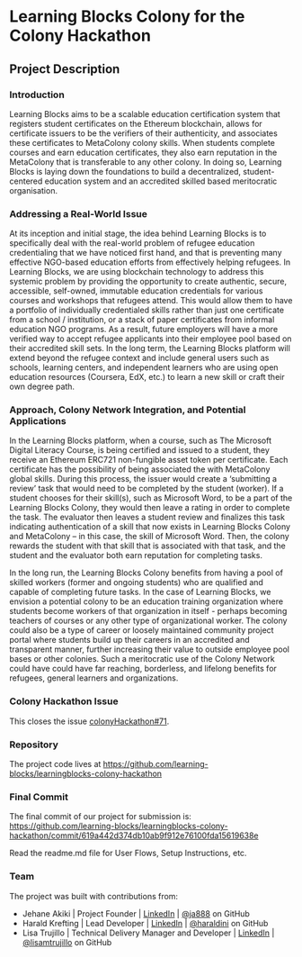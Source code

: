 # Learning Blocks Colony for the Colony Hackathon

## Project Description

### Introduction
Learning Blocks aims to be a scalable education certification system that registers student certificates on the Ethereum blockchain, allows for certificate issuers to be the verifiers of their authenticity, and associates these certificates to MetaColony colony skills. When students complete courses and earn education certificates, they also earn reputation in the MetaColony that is transferable to any other colony. In doing so, Learning Blocks is laying down the foundations to build a decentralized, student-centered education system and an accredited skilled based meritocratic organisation. 

### Addressing a Real-World Issue

At its inception and initial stage, the idea behind Learning Blocks is to specifically deal with the real-world problem of refugee education credentialing that we have noticed first hand, and that is preventing many effective NGO-based education efforts from effectively helping refugees. In Learning Blocks, we are using blockchain technology to address this systemic problem by providing the opportunity to create authentic, secure, accessible, self-owned, immutable education credentials for various courses and workshops that refugees attend. This would allow them to have a portfolio of individually credentialed skills rather than just one certificate from a school / institution, or a stack of paper certificates from informal education NGO programs. As a result, future employers will have a more verified way to accept refugee applicants into their employee pool based on their accredited skill sets. In the long term, the Learning Blocks platform will extend beyond the refugee context and include general users such as schools, learning centers, and independent learners who are using open education resources (Coursera, EdX, etc.) to learn a new skill or craft their own degree path.

### Approach, Colony Network Integration, and Potential Applications
In the Learning Blocks platform, when a course, such as The Microsoft Digital Literacy Course, is being certified and issued to a student, they receive an Ethereum ERC721 non-fungible asset token per certificate. Each certificate has the possibility of being associated the with MetaColony global skills. During this process, the issuer would create a ‘submitting a review’ task that would need to be completed by the student (worker). If a student chooses for their skill(s), such as Microsoft Word, to be a part of the Learning Blocks Colony, they would then leave a rating in order to complete the task. The evaluator then leaves a student review and finalizes this task indicating authentication of a skill that now exists in Learning Blocks Colony and MetaColony – in this case, the skill of Microsoft Word. Then, the colony rewards the student with that skill that is associated with that task, and the student and the evaluator both earn reputation for completing tasks. 

In the long run, the Learning Blocks Colony benefits from having a pool of skilled workers (former and ongoing students) who are qualified and capable of completing future tasks. In the case of Learning Blocks, we envision a potential colony to be an education training organization where students become workers of that organization in itself - perhaps becoming teachers of courses or any other type of organizational worker. The colony could also be a type of career or loosely  maintained community project portal where students build up their careers in an accredited and transparent manner, further increasing their value to outside employee pool bases or other colonies. Such a meritocratic use of the Colony Network could have could have far reaching, borderless, and lifelong benefits for refugees, general learners and organizations.

### Colony Hackathon Issue
This closes the issue [colonyHackathon#71](https://github.com/JoinColony/colonyHackathon/issues/71).

### Repository

The project code lives at https://github.com/learning-blocks/learningblocks-colony-hackathon

### Final Commit
The final commit of our project for submission is:
https://github.com/learning-blocks/learningblocks-colony-hackathon/commit/619a442d374db10ab9f912e76100fda15619638e

Read the readme.md file for User Flows, Setup Instructions, etc.

### Team
The project was built with contributions from:

- Jehane Akiki | Project Founder | [LinkedIn](https://www.linkedin.com/in/jehane-akiki-7a58114a/) | [@ja888](https://github.com/ja888) on GitHub
- Harald Krefting | Lead Developer | [LinkedIn](https://www.linkedin.com/in/haraldkrefting/) | [@haraldini](https://github.com/haraldini) on GitHub
- Lisa Trujillo | Technical Delivery Manager and Developer | [LinkedIn](https://www.linkedin.com/in/lisamtrujillo/) | [@lisamtrujillo](https://github.com/lisamtrujillo) on GitHub



